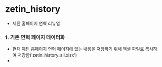 # zetin_history

- 제틴 홈페이지 연혁 리뉴얼

### 1. 기존 연혁 페이지 데이터화

- 현재 제틴 홈페이지 연혁 페이지에 있는 내용을 저장하기 위해 엑셀 파일로 복사하여 저장함('zetin_history_all.xlsx')
-
